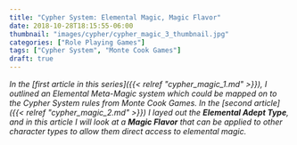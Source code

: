 ```yaml
---
title: "Cypher System: Elemental Magic, Magic Flavor"
date: 2018-10-28T18:15:55-06:00
thumbnail: "images/cypher/cypher_magic_3_thumbnail.jpg"
categories: ["Role Playing Games"]
tags: ["Cypher System", "Monte Cook Games"]
draft: true
---
```


_In the [first article in this series]({{< relref "cypher_magic_1.md" >}}), I outlined an Elemental Meta-Magic system which could be mapped on to the Cypher System rules from Monte Cook Games. In the [second article]({{< relref "cypher_magic_2.md" >}}) I layed out the **Elemental Adept Type**, and in this article I will look at a **Magic Flavor** that can be applied to other character types to allow them direct access to elemental magic._
